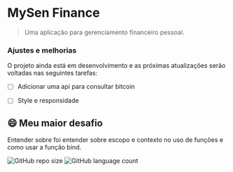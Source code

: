 # MySen Finance

<!---Esses são exemplos. Veja https://shields.io para outras pessoas ou para personalizar este conjunto de escudos. Você pode querer incluir dependências, status do projeto e informações de licença aqui--->



<!---<img src="exemplo-image.png" alt="exemplo imagem">--->

> Uma aplicação para gerenciamento financeiro pessoal.

### Ajustes e melhorias

O projeto ainda está em desenvolvimento e as próximas atualizações serão voltadas nas seguintes tarefas:

- [ ] Adicionar uma api para consultar bitcoin
- [ ] Style e responsidade



## 😄 Meu maior desafio

Entender sobre foi entender sobre escopo e contexto no uso de funções e como usar a função bind.


![GitHub repo size](https://img.shields.io/github/repo-size/xgeovanedamasceno/my-senfinance)
![GitHub language count](https://img.shields.io/github/languages/count/xgeovanedamasceno/my-senfinance)
